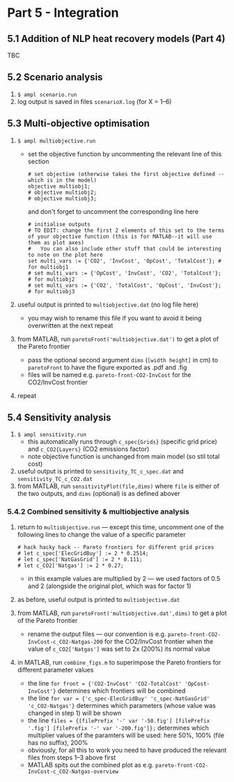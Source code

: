 # Part 5 - Integration

## 5.1 Addition of NLP heat recovery models (Part 4)

TBC

## 5.2 Scenario analysis

1. `$ ampl scenario.run`
2. log output is saved in files `scenarioX.log` (for X = 1–6)

## 5.3 Multi-objective optimisation

1. `$ ampl multiobjective.run`
    - set the objective function by uncommenting the relevant line of this section

        ```ampl
        # set objective (otherwise takes the first objective defined -- which is in the model)
        objective multiobj1;
        # objective multiobj2;
        # objective multiobj3;
        ```

        and don't forget to uncomment the corresponding line here

        ```ampl
        # initialise outputs
        # TO EDIT: change the first 2 elements of this set to the terms of your objective function (this is for MATLAB--it will use them as plot axes)
        #   You can also include other stuff that could be interesting to note on the plot here
        set multi_vars := {'CO2', 'InvCost', 'OpCost', 'TotalCost'}; # for multiobj1
        # set multi_vars := {'OpCost', 'InvCost', 'CO2', 'TotalCost'}; # for multiobj2
        # set multi_vars := {'CO2', 'TotalCost', 'OpCost', 'InvCost'}; # for multiobj3
        ```

2. useful output is printed to `multiobjective.dat` (no log file here)
    - you may wish to rename this file if you want to avoid it being overwritten at the next repeat
3. from MATLAB, run `paretoFront('multiobjective.dat')` to get a plot of the Pareto frontier
    - pass the optional second argument `dims` (`[width height]` in cm) to `paretoFront` to have the figure exported as .pdf and .fig
    - files will be named e.g. `pareto-front-CO2-InvCost` for the CO2/InvCost frontier
4. repeat

## 5.4 Sensitivity analysis

1. `$ ampl sensitivity.run`
    - this automatically runs through `c_spec{Grids}` (specific grid price) and `c_CO2{Layers}` (CO2 emissions factor)
    - note objective function is unchanged from main model (so stil total cost)
2. useful output is printed to `sensitivity_TC_c_spec.dat` and `sensitivity_TC_c_CO2.dat`
3. from MATLAB, run `sensitivityPlot(file,dims)` where `file` is either of the two outputs, and `dims` (optional) is as defined abover

### 5.4.2 Combined sensitivity & multiobjective analysis

1. return to `multiobjective.run` — except this time, uncomment one of the following lines to change the value of a specific parameter

    ```ampl
    # hack hacky hack -- Pareto frontiers for different grid prices
    # let c_spec['ElecGridBuy'] := 2 * 0.2514;
    # let c_spec['NatGasGrid'] := 2 * 0.111;
    # let c_CO2['Natgas'] := 2 * 0.27;
    ```

    - in this example values are multiplied by 2 — we used factors of 0.5 and 2 (alongside the original plot, which was for factor 1)
2. as before, useful output is printed to `multiobjective.dat`
3. from MATLAB, run `paretoFront('multiobjective.dat',dims)` to get a plot of the Pareto frontier
    - rename the output files — our convention is e.g. `pareto-front-CO2-InvCost-c_CO2-Natgas-200` for the CO2/InvCost frontier when the value of `c_CO2['Natgas']` was set to 2x (200%) its normal value
4. in MATLAB, run `combine_figs.m` to superimpose the Pareto frontiers for different parameter values
    - the line `for front = {'CO2-InvCost' 'CO2-TotalCost' 'OpCost-InvCost'}` determines which frontiers will be combined
    - the line `for var = {'c_spec-ElecGridBuy' 'c_spec-NatGasGrid' 'c_CO2-Natgas'}` determines which parameters (whose value was changed in step 1) will be shown
    - the line `files = {[filePrefix '-' var '-50.fig'] [filePrefix '.fig'] [filePrefix '-' var '-200.fig']};` determines which multiplier values of the paramters will be used: here 50%, 100% (file has no suffix), 200%
    - obviously, for all this to work you need to have produced the relevant files from steps 1–3 above first
    - MATLAB spits out the combined plot as e.g. `pareto-front-CO2-InvCost-c_CO2-Natgas-overview`
